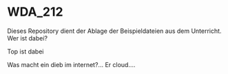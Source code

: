 # WDA_212

Dieses Repository dient der Ablage der Beispieldateien aus dem Unterricht.
Wer ist dabei?

Top ist dabei

Was macht ein dieb im internet?... Er cloud....

